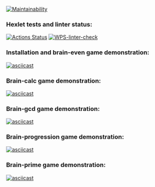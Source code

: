 [![Maintainability](https://api.codeclimate.com/v1/badges/a99a88d28ad37a79dbf6/maintainability)](https://codeclimate.com/github/codeclimate/codeclimate/maintainability)

### Hexlet tests and linter status:
[![Actions Status](https://github.com/ncaatl/python-project-lvl1/workflows/hexlet-check/badge.svg)](https://github.com/ncaatl/python-project-lvl1/actions)    [![WPS-linter-check](https://github.com/ncaatl/python-project-lvl1/actions/workflows/linter-check.yml/badge.svg)](https://github.com/ncaatl/python-project-lvl1/actions/workflows/linter-check.yml)

### Installation and brain-even game demonstration:

[![asciicast](https://asciinema.org/a/4iwIgIGTIPrveRa6BZkenVffJ.svg)](https://asciinema.org/a/4iwIgIGTIPrveRa6BZkenVffJ)


### Brain-calc game demonstration:

[![asciicast](https://asciinema.org/a/eCuPBEkcR0iVHkWTCMTlHJfPb.svg)](https://asciinema.org/a/eCuPBEkcR0iVHkWTCMTlHJfPb)


### Brain-gcd game demonstration:

[![asciicast](https://asciinema.org/a/mso4irz3Ae06I02ZhGAihieej.svg)](https://asciinema.org/a/mso4irz3Ae06I02ZhGAihieej)


### Brain-progression game demonstration:

[![asciicast](https://asciinema.org/a/57I3PFdYhj91hpgFAnSnnLmg1.svg)](https://asciinema.org/a/57I3PFdYhj91hpgFAnSnnLmg1)


### Brain-prime game demonstration:

[![asciicast](https://asciinema.org/a/EOLT2Xgpwchag3w7f31UTFWXP.svg)](https://asciinema.org/a/EOLT2Xgpwchag3w7f31UTFWXP)